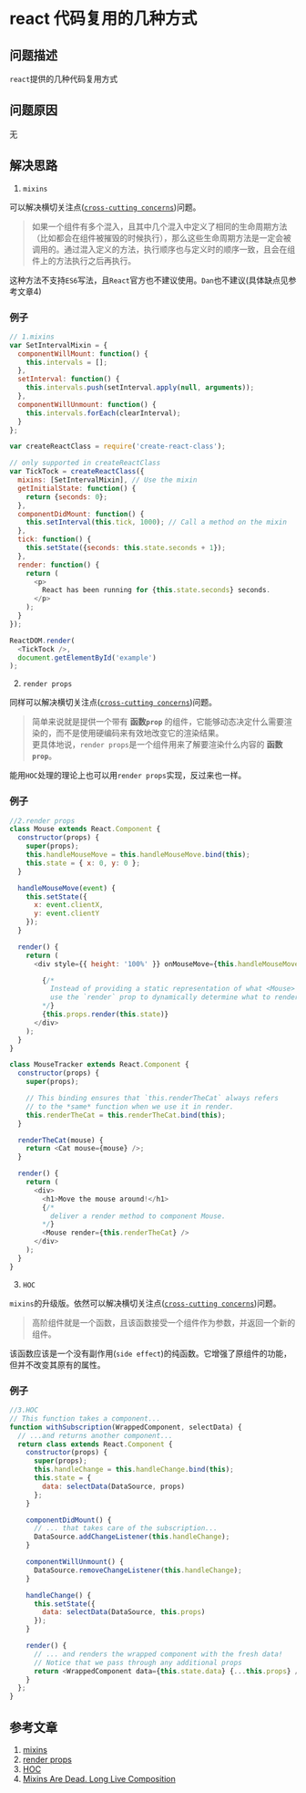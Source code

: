 # react 代码复用的几种方式

## 问题描述

`react`提供的几种代码复用方式

## 问题原因

无

## 解决思路

1. `mixins`

可以解决横切关注点([`cross-cutting concerns`](https://en.wikipedia.org/wiki/Cross-cutting_concern))问题。
> 如果一个组件有多个混入，且其中几个混入中定义了相同的生命周期方法（比如都会在组件被摧毁的时候执行），那么这些生命周期方法是一定会被调用的。通过混入定义的方法，执行顺序也与定义时的顺序一致，且会在组件上的方法执行之后再执行。

这种方法不支持`ES6`写法，且`React`官方也不建议使用。`Dan`也不建议(具体缺点见参考文章4)

### 例子

```js
// 1.mixins
var SetIntervalMixin = {
  componentWillMount: function() {
    this.intervals = [];
  },
  setInterval: function() {
    this.intervals.push(setInterval.apply(null, arguments));
  },
  componentWillUnmount: function() {
    this.intervals.forEach(clearInterval);
  }
};

var createReactClass = require('create-react-class');

// only supported in createReactClass
var TickTock = createReactClass({
  mixins: [SetIntervalMixin], // Use the mixin
  getInitialState: function() {
    return {seconds: 0};
  },
  componentDidMount: function() {
    this.setInterval(this.tick, 1000); // Call a method on the mixin
  },
  tick: function() {
    this.setState({seconds: this.state.seconds + 1});
  },
  render: function() {
    return (
      <p>
        React has been running for {this.state.seconds} seconds.
      </p>
    );
  }
});

ReactDOM.render(
  <TickTock />,
  document.getElementById('example')
);
```

2. `render props`

同样可以解决横切关注点([`cross-cutting concerns`](https://en.wikipedia.org/wiki/Cross-cutting_concern))问题。
> 简单来说就是提供一个带有 **函数`prop`** 的组件，它能够动态决定什么需要渲染的，而不是使用硬编码来有效地改变它的渲染结果。<br>
更具体地说，`render props`是一个组件用来了解要渲染什么内容的 **函数`prop`**。

能用`HOC`处理的理论上也可以用`render props`实现，反过来也一样。

### 例子

```js
//2.render props
class Mouse extends React.Component {
  constructor(props) {
    super(props);
    this.handleMouseMove = this.handleMouseMove.bind(this);
    this.state = { x: 0, y: 0 };
  }

  handleMouseMove(event) {
    this.setState({
      x: event.clientX,
      y: event.clientY
    });
  }

  render() {
    return (
      <div style={{ height: '100%' }} onMouseMove={this.handleMouseMove}>

        {/*
          Instead of providing a static representation of what <Mouse> renders,
          use the `render` prop to dynamically determine what to render.
        */}
        {this.props.render(this.state)}
      </div>
    );
  }
}

class MouseTracker extends React.Component {
  constructor(props) {
    super(props);

    // This binding ensures that `this.renderTheCat` always refers
    // to the *same* function when we use it in render.
    this.renderTheCat = this.renderTheCat.bind(this);
  }

  renderTheCat(mouse) {
    return <Cat mouse={mouse} />;
  }

  render() {
    return (
      <div>
        <h1>Move the mouse around!</h1>
        {/*
          deliver a render method to component Mouse.
        */}
        <Mouse render={this.renderTheCat} />
      </div>
    );
  }
}
```

3. `HOC`

`mixins`的升级版。依然可以解决横切关注点([`cross-cutting concerns`](https://en.wikipedia.org/wiki/Cross-cutting_concern))问题。
> 高阶组件就是一个函数，且该函数接受一个组件作为参数，并返回一个新的组件。

该函数应该是一个没有副作用(`side effect`)的纯函数。它增强了原组件的功能，但并不改变其原有的属性。

### 例子

```js
//3.HOC
// This function takes a component...
function withSubscription(WrappedComponent, selectData) {
  // ...and returns another component...
  return class extends React.Component {
    constructor(props) {
      super(props);
      this.handleChange = this.handleChange.bind(this);
      this.state = {
        data: selectData(DataSource, props)
      };
    }

    componentDidMount() {
      // ... that takes care of the subscription...
      DataSource.addChangeListener(this.handleChange);
    }

    componentWillUnmount() {
      DataSource.removeChangeListener(this.handleChange);
    }

    handleChange() {
      this.setState({
        data: selectData(DataSource, this.props)
      });
    }

    render() {
      // ... and renders the wrapped component with the fresh data!
      // Notice that we pass through any additional props
      return <WrappedComponent data={this.state.data} {...this.props} />;
    }
  };
}
```

## 参考文章

1. [mixins](https://reactjs.org/docs/react-without-es6.html)
2. [render props](https://reactjs.org/docs/render-props.html)
3. [HOC](https://reactjs.org/docs/higher-order-components.html)
4. [Mixins Are Dead. Long Live Composition](https://medium.com/@dan_abramov/mixins-are-dead-long-live-higher-order-components-94a0d2f9e750)
